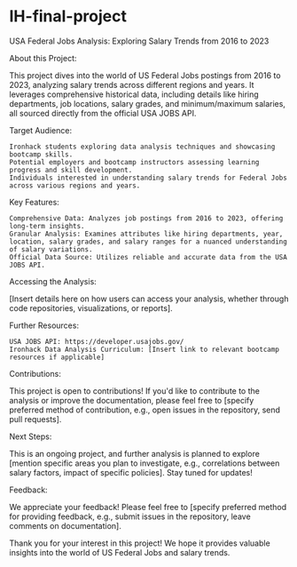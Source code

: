 # IH-final-project

USA Federal Jobs Analysis: Exploring Salary Trends from 2016 to 2023

About this Project:

This project dives into the world of US Federal Jobs postings from 2016 to 2023, analyzing salary trends across different regions and years. It leverages comprehensive historical data, including details like hiring departments, job locations, salary grades, and minimum/maximum salaries, all sourced directly from the official USA JOBS API.

Target Audience:

    Ironhack students exploring data analysis techniques and showcasing bootcamp skills.
    Potential employers and bootcamp instructors assessing learning progress and skill development.
    Individuals interested in understanding salary trends for Federal Jobs across various regions and years.

Key Features:

    Comprehensive Data: Analyzes job postings from 2016 to 2023, offering long-term insights.
    Granular Analysis: Examines attributes like hiring departments, year, location, salary grades, and salary ranges for a nuanced understanding of salary variations.
    Official Data Source: Utilizes reliable and accurate data from the USA JOBS API.

Accessing the Analysis:

[Insert details here on how users can access your analysis, whether through code repositories, visualizations, or reports].

Further Resources:

    USA JOBS API: https://developer.usajobs.gov/
    Ironhack Data Analysis Curriculum: [Insert link to relevant bootcamp resources if applicable]

Contributions:

This project is open to contributions! If you'd like to contribute to the analysis or improve the documentation, please feel free to [specify preferred method of contribution, e.g., open issues in the repository, send pull requests].

Next Steps:

This is an ongoing project, and further analysis is planned to explore [mention specific areas you plan to investigate, e.g., correlations between salary factors, impact of specific policies]. Stay tuned for updates!

Feedback:

We appreciate your feedback! Please feel free to [specify preferred method for providing feedback, e.g., submit issues in the repository, leave comments on documentation].

Thank you for your interest in this project! We hope it provides valuable insights into the world of US Federal Jobs and salary trends.